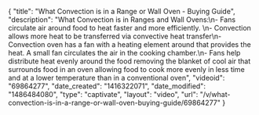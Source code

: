 {
    "title": "What Convection is in a Range or Wall Oven - Buying Guide",
    "description": "What Convection is in Ranges and Wall Ovens:\n- Fans circulate air around food to heat faster and more efficiently. \n- Convection allows more heat to be transferred via convective heat transfer\n- Convection oven has a fan with a heating element around that provides the heat. A small fan circulates the air in the cooking chamber.\n- Fans help distribute heat evenly around the food removing the blanket of cool air that surrounds food in an oven allowing food to cook more evenly in less time and at a lower temperature than in a conventional oven",
    "videoid": "69864277",
    "date_created": "1416322071",
    "date_modified": "1486484080",
    "type": "captivate",
    "layout": "video",
    "url": "\/v\/what-convection-is-in-a-range-or-wall-oven-buying-guide\/69864277"
}